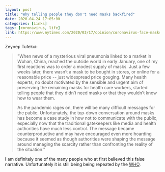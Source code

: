 ```yaml
---
layout: post
title: "Why telling people they don't need masks backfired"
date: 2020-04-24 17:05:00
categories: [Links]
tags: [coronavirus, life]
link: https://www.nytimes.com/2020/03/17/opinion/coronavirus-face-masks.html
---
```


Zeynep Tufekci:

>"When news of a mysterious viral pneumonia linked to a market in Wuhan, China, reached the outside world in early January, one of my first reactions was to order a modest supply of masks. Just a few weeks later, there wasn’t a mask to be bought in stores, or online for a reasonable price -- just widespread price gouging. Many health experts, no doubt motivated by the sensible and urgent aim of preserving the remaining masks for health care workers, started telling people that they didn’t need masks or that they wouldn’t know how to wear them.
>
>As the pandemic rages on, there will be many difficult messages for the public. Unfortunately, the top-down conversation around masks has become a case study in how not to communicate with the public, especially now that the traditional gatekeepers like media and health authorities have much less control. The message became counterproductive and may have encouraged even more hoarding because it seemed as though authorities were shaping the message around managing the scarcity rather than confronting the reality of the situation."

I am definitely one of the many people who at first believed this false narrative. Unfortunately it is still being being repeated by the [WHO](https://www.businessinsider.com/who-no-need-for-healthy-people-to-wear-face-masks-2020-4).
